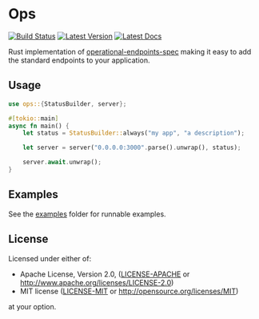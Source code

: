 # Ops

[![Build Status]][actions] [![Latest Version]][crates.io] [![Latest Docs]][docs.rs]

[Build Status]: https://img.shields.io/github/workflow/status/uw-labs/rust-ops/Rust/master?style=flat-square
[actions]: https://github.com/uw-labs/rust-ops/actions?query=branch%3Amaster
[Latest Version]: https://img.shields.io/crates/v/ops.svg?style=flat-square
[crates.io]: https://crates.io/crates/ops
[Latest Docs]: https://img.shields.io/badge/docs-latest-blue.svg?style=flat-square
[docs.rs]: https://docs.rs/ops

Rust implementation of [operational-endpoints-spec](https://github.com/utilitywarehouse/operational-endpoints-spec) making it easy to add the standard endpoints to your application.

## Usage

``` rust
use ops::{StatusBuilder, server};

#[tokio::main]
async fn main() {
    let status = StatusBuilder::always("my app", "a description");

    let server = server("0.0.0.0:3000".parse().unwrap(), status);

    server.await.unwrap();
}
```

## Examples

See the [examples](/examples) folder for runnable examples.

## License

Licensed under either of:

 * Apache License, Version 2.0, ([LICENSE-APACHE](LICENSE-APACHE) or http://www.apache.org/licenses/LICENSE-2.0)
 * MIT license ([LICENSE-MIT](LICENSE-MIT) or http://opensource.org/licenses/MIT)

at your option.
